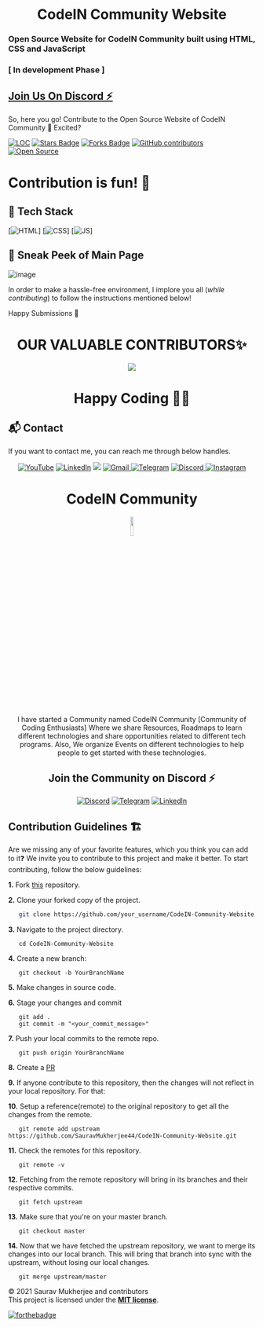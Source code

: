 <h1 align="center">CodeIN Community Website </h1>

<h3> Open Source Website for CodeIN Community built using HTML, CSS and JavaScript </h3>
<h3>[ In development Phase ]</h3>


<h2>
<a href="https://discord.com/invite/sqFRzrj7f3" target="_blank">Join Us On Discord ⚡</a>
</h2>

So, here you go! Contribute to the Open Source Website of CodeIN Community 🤩 Excited?
<div align="left">
<a href="https://github.com/SauravMukherjee44/CodeIN-Community-Website"><img src="https://sloc.xyz/github/SauravMukherjee44/CodeIN-Community-Website" alt="LOC"/></a>
<a href="https://github.com/SauravMukherjee44/CodeIN-Community-Website"><img src="https://img.shields.io/github/stars/SauravMukherjee44/CodeIN-Community-Website" alt="Stars Badge"/></a>
<a href="https://github.com/SauravMukherjee44/CodeIN-Community-Website/network/members"><img src="https://img.shields.io/github/forks/SauravMukherjee44/CodeIN-Community-Website" alt="Forks Badge"/></a>
<a href="https://github.com/SauravMukherjee44/CodeIN-Community-Website/graphs/contributors"><img alt="GitHub contributors" src="https://img.shields.io/github/contributors/SauravMukherjee44/CodeIN-Community-Website?color=2b9348"></a>
<a href="https://github.com/SauravMukherjee44/CodeIN-Community-Website"><img src="https://badges.frapsoft.com/os/v2/open-source.svg" alt="Open Source"/></a>
</div>


# Contribution is fun! 🧡

## 📌 Tech Stack
[![HTML](https://img.shields.io/badge/html5%20-%23E34F26.svg?&style=for-the-badge&logo=html5&logoColor=white)]
[![CSS](https://img.shields.io/badge/css3%20-%231572B6.svg?&style=for-the-badge&logo=css3&logoColor=white)]
[![JS](https://img.shields.io/badge/javascript%20-%23323330.svg?&style=for-the-badge&logo=javascript&logoColor=%23F7DF1E)]

## 📌 Sneak Peek of Main Page
![image](https://github.com/SauravMukherjee44/CodeIN-Community-Website/blob/b68f617105ebe30df54c7915170aa2bc198c0fb6/assets/img/Screenshot%202021-11-12%20023818.png)

In order to make a hassle-free environment, I implore you all (_while contributing_) to follow the instructions mentioned below!

Happy Submissions :slightly_smiling_face:

<h1 align=center> OUR VALUABLE CONTRIBUTORS✨ </h1>
<p align="center">
  
	
<a href="https://github.com/SauravMukherjee44/CodeIN-Community-Website/graphs/contributors">
  <img src="https://contrib.rocks/image?repo=SauravMukherjee44/CodeIN-Community-Website" />
</a>

<h1 align=center>Happy Coding 👨‍💻 </h1>


<h2>📬 Contact</h2>

If you want to contact me, you can reach me through below handles.
<div align="center">

<a  href="https://www.youtube.com/channel/UCYGVtIgQIAChKBWBmChxzJw" target="_blank"><img alt="YouTube" src="https://img.shields.io/badge/Youtube-%23FF0000.svg?style=for-the-badge&logo=YouTube&logoColor=white" /></a>
<a  href="https://www.linkedin.com/in/sauravmukherjee44/" target="_blank"><img alt="LinkedIn" src="https://img.shields.io/badge/linkedin%20-%230077B5.svg?&style=for-the-badge&logo=linkedin&logoColor=white" /></a>
<a href="https://twitter.com/mesourav44" target="_blank"><img src="https://img.shields.io/badge/twitter-%2300acee.svg?&style=for-the-badge&logo=twitter&logoColor=white&alt=twitter" /></a>
<a href="mailto:mesouravofficial@gmail.com"><img  alt="Gmail" src="https://img.shields.io/badge/Gmail-D14836?style=for-the-badge&logo=gmail&logoColor=white" />
<a  href="https://t.me/Saurav_44"><img alt=" Telegram" src="https://img.shields.io/badge/Telegram-2CA5E0?style=for-the-badge&logo=telegram&logoColor=white"></a>
<a  href="https://discord.com/users/758681549993541684"><img alt=" Discord" src="https://img.shields.io/badge/Discord-7289DA?style=for-the-badge&logo=discord&logoColor=white">
<a  href="https://www.instagram.com/mesouravofficial/"><img alt="Instagram" src="https://img.shields.io/badge/Instagram-E4405F?style=for-the-badge&logo=instagram&logoColor=white">
   </a> 
   
</div>
	
 <div align="center">
      
   <h1 align="center">CodeIN Community</h1>
      <img width="10%" align="center"   src="https://github.com/SauravMukherjee44/SauravMukherjee44/blob/01033044396cd45db3731e6ac37284dc5386e2cd/CodeIN%20Logo.png" >
 
I have started a Community named CodeIN Community [Community of Coding Enthusiasts] Where we share Resources, Roadmaps to learn different technologies and share opportunities related to different tech programs. Also, We organize Events on different technologies to help people to get started with these technologies.

  <span> <h2>Join the Community on Discord ⚡</h2>
<a  href="https://discord.gg/hWwbgP4dz9"><img alt=" Discord" src="https://img.shields.io/badge/Discord-7289DA?style=for-the-badge&logo=discord&logoColor=white"></a>
<a  href="https://t.me/CodeINCommunity"><img alt=" Telegram" src="https://img.shields.io/badge/Telegram-2CA5E0?style=for-the-badge&logo=telegram&logoColor=white"></a>
<a  href="https://www.linkedin.com/company/codein-community/" target="_blank"><img alt="LinkedIn" src="https://img.shields.io/badge/linkedin%20-%230077B5.svg?&style=for-the-badge&logo=linkedin&logoColor=white" /></a></span>
   
 </div>

## Contribution Guidelines 🏗

Are we missing any of your favorite features, which you think you can add to it❓ We invite you to contribute to this project and make it better. 
To start contributing, follow the below guidelines: 

**1.**  Fork [this](https://github.com/SauravMukherjee44/CodeIN-Community-Website) repository.

**2.**  Clone your forked copy of the project.

```bash
   git clone https://github.com/your_username/CodeIN-Community-Website.git
```

**3.** Navigate to the project directory.
```
   cd CodeIN-Community-Website
```

**4.** Create a new branch:
```
   git checkout -b YourBranchName
```

**5.** Make changes in source code.

**6.** Stage your changes and commit

```
   git add .
   git commit -m "<your_commit_message>"
```

**7.** Push your local commits to the remote repo.

```
   git push origin YourBranchName
```

**8.** Create a [PR](https://help.github.com/en/github/collaborating-with-issues-and-pull-requests/creating-a-pull-request)

**9.** If anyone contribute to this repository, then the changes will not reflect in your local repository. For that:

**10.** Setup a reference(remote) to the original repository to get all the changes from the remote.
```
   git remote add upstream  https://github.com/SauravMukherjee44/CodeIN-Community-Website.git
```

**11.** Check the remotes for this repository.
```
   git remote -v
```

**12.** Fetching from the remote repository will bring in its branches and their respective commits.
```
   git fetch upstream
```

**13.** Make sure that you're on your master branch.
```
   git checkout master
```

**14.** Now that we have fetched the upstream repository, we want to merge its changes into our local branch. This will bring that branch into sync with the upstream, without losing our local changes.
```
   git merge upstream/master
```

© 2021 Saurav Mukherjee and contributors\
This project is licensed under the [**MIT license**](https://github.com/SauravMukherjee44/Aec-Library-Website/blob/main/LICENSE).

[![forthebadge](https://forthebadge.com/images/badges/built-with-love.svg)](https://forthebadge.com)
